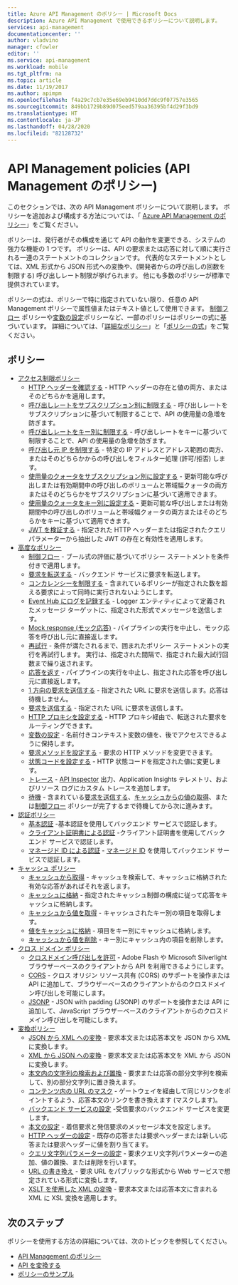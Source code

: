```yaml
---
title: Azure API Management のポリシー | Microsoft Docs
description: Azure API Management で使用できるポリシーについて説明します。
services: api-management
documentationcenter: ''
author: vladvino
manager: cfowler
editor: ''
ms.service: api-management
ms.workload: mobile
ms.tgt_pltfrm: na
ms.topic: article
ms.date: 11/19/2017
ms.author: apimpm
ms.openlocfilehash: f4a29c7cb7e35e69eb9410dd7ddc9f07757e3565
ms.sourcegitcommit: 849bb1729b89d075eed579aa36395bf4d29f3bd9
ms.translationtype: HT
ms.contentlocale: ja-JP
ms.lasthandoff: 04/28/2020
ms.locfileid: "82128732"
---
```

# <a name="api-management-policies"></a>API Management policies (API Management のポリシー)
このセクションでは、次の API Management ポリシーについて説明します。 ポリシーを追加および構成する方法については、「 [Azure API Management のポリシー](api-management-howto-policies.md)」をご覧ください。  
  
 ポリシーは、発行者がその構成を通じて API の動作を変更できる、システムの強力な機能の 1 つです。 ポリシーは、API の要求または応答に対して順に実行される一連のステートメントのコレクションです。 代表的なステートメントとしては、XML 形式から JSON 形式への変換や、(開発者からの呼び出しの回数を制限する) 呼び出しレート制限が挙げられます。 他にも多数のポリシーが標準で提供されています。  
  
 ポリシーの式は、ポリシーで特に指定されていない限り、任意の API Management ポリシーで属性値またはテキスト値として使用できます。 [制御フロー](api-management-advanced-policies.md#choose) ポリシーや[変数の設定](api-management-advanced-policies.md#set-variable)ポリシーなど、一部のポリシーはポリシーの式に基づいています。 詳細については、「[詳細なポリシー](api-management-advanced-policies.md#AdvancedPolicies)」と「[ポリシーの式](api-management-policy-expressions.md)」をご覧ください。  
  
##  <a name="policies"></a><a name="ProxyPolicies"></a> ポリシー  
  
-   [アクセス制限ポリシー](api-management-access-restriction-policies.md#AccessRestrictionPolicies)  
    -   [HTTP ヘッダーを確認する](api-management-access-restriction-policies.md#CheckHTTPHeader) - HTTP ヘッダーの存在と値の両方、またはそのどちらかを適用します。  
    -   [呼び出しレートをサブスクリプション別に制限する](api-management-access-restriction-policies.md#LimitCallRate) - 呼び出しレートをサブスクリプションに基づいて制限することで、API の使用量の急増を防ぎます。  
    -   [呼び出しレートをキー別に制限する](api-management-access-restriction-policies.md#LimitCallRateByKey) - 呼び出しレートをキーに基づいて制限することで、API の使用量の急増を防ぎます。  
    -   [呼び出し元 IP を制限する](api-management-access-restriction-policies.md#RestrictCallerIPs) - 特定の IP アドレスとアドレス範囲の両方、またはそのどちらかからの呼び出しをフィルター処理 (許可/拒否) します。  
    -   [使用量のクォータをサブスクリプション別に設定する](api-management-access-restriction-policies.md#SetUsageQuota) - 更新可能な呼び出しまたは有効期間中の呼び出しのボリュームと帯域幅クォータの両方またはそのどちらかをサブスクリプションに基づいて適用できます。  
    -   [使用量のクォータをキー別に設定する](api-management-access-restriction-policies.md#SetUsageQuotaByKey) - 更新可能な呼び出しまたは有効期間中の呼び出しのボリュームと帯域幅クォータの両方またはそのどちらかをキーに基づいて適用できます。  
    -   [JWT を検証する](api-management-access-restriction-policies.md#ValidateJWT) - 指定された HTTP ヘッダーまたは指定されたクエリ パラメーターから抽出した JWT の存在と有効性を適用します。  
-   [高度なポリシー](api-management-advanced-policies.md#AdvancedPolicies)  
    -   [制御フロー](api-management-advanced-policies.md#choose) - ブール式の評価に基づいてポリシー ステートメントを条件付きで適用します。  
    -   [要求を転送する](api-management-advanced-policies.md#ForwardRequest) - バックエンド サービスに要求を転送します。
    -   [コンカレンシーを制限する](api-management-advanced-policies.md#LimitConcurrency) - 含まれているポリシーが指定された数を超える要求によって同時に実行されないようにします。
    -   [Event Hub にログを記録する](api-management-advanced-policies.md#log-to-eventhub) - Logger エンティティによって定義されたメッセージ ターゲットに、指定された形式でメッセージを送信します。
    -   [Mock response (モック応答)](api-management-advanced-policies.md#mock-response) - パイプラインの実行を中止し、モック応答を呼び出し元に直接返します。
    -   [再試行](api-management-advanced-policies.md#Retry) - 条件が満たされるまで、囲まれたポリシー ステートメントの実行を再試行します。 実行は、指定された間隔で、指定された最大試行回数まで繰り返されます。  
    -   [応答を返す](api-management-advanced-policies.md#ReturnResponse) - パイプラインの実行を中止し、指定された応答を呼び出し元に直接返します。  
    -   [1 方向の要求を送信する](api-management-advanced-policies.md#SendOneWayRequest) - 指定された URL に要求を送信します。応答は待機しません。  
    -   [要求を送信する](api-management-advanced-policies.md#SendRequest) - 指定された URL に要求を送信します。
    -   [HTTP プロキシを設定する](api-management-advanced-policies.md#SetHttpProxy) - HTTP プロキシ経由で、転送された要求をルーティングできます。
    -   [変数の設定](api-management-advanced-policies.md#set-variable) - 名前付きコンテキスト変数の値を、後でアクセスできるように保持します。  
    -   [要求メソッドを設定する](api-management-advanced-policies.md#SetRequestMethod) - 要求の HTTP メソッドを変更できます。  
    -   [状態コードを設定する](api-management-advanced-policies.md#SetStatus) - HTTP 状態コードを指定された値に変更します。  
    -   [トレース](api-management-advanced-policies.md#Trace) - [API Inspector](https://azure.microsoft.com/documentation/articles/api-management-howto-api-inspector/) 出力、Application Insights テレメトリ、およびリソース ログにカスタム トレースを追加します。  
    -   [待機](api-management-advanced-policies.md#Wait) - 含まれている[要求を送信する](api-management-advanced-policies.md#SendRequest)、[キャッシュからの値の取得](api-management-caching-policies.md#GetFromCacheByKey)、または[制御フロー](api-management-advanced-policies.md#choose) ポリシーが完了するまで待機してから次に進みます。  
-   [認証ポリシー](api-management-authentication-policies.md#AuthenticationPolicies)  
    -   [基本認証](api-management-authentication-policies.md#Basic) -基本認証を使用してバックエンド サービスで認証します。  
    -   [クライアント証明書による認証](api-management-authentication-policies.md#ClientCertificate) -クライアント証明書を使用してバックエンド サービスで認証します。  
    -   [マネージド ID による認証](api-management-authentication-policies.md#ManagedIdentity) - [マネージド ID](https://docs.microsoft.com/azure/active-directory/managed-identities-azure-resources/overview) を使用してバックエンド サービスで認証します。  
-   [キャッシュ ポリシー](api-management-caching-policies.md#CachingPolicies)  
    -   [キャッシュから取得](api-management-caching-policies.md#GetFromCache) - キャッシュを検索して、キャッシュに格納された有効な応答があればそれを返します。  
    -   [キャッシュに格納](api-management-caching-policies.md#StoreToCache) - 指定されたキャッシュ制御の構成に従って応答をキャッシュに格納します。  
    -   [キャッシュから値を取得](api-management-caching-policies.md#GetFromCacheByKey) - キャッシュされたキー別の項目を取得します。  
    -   [値をキャッシュに格納](api-management-caching-policies.md#StoreToCacheByKey) - 項目をキー別にキャッシュに格納します。  
    -   [キャッシュから値を削除](api-management-caching-policies.md#RemoveCacheByKey) - キー別にキャッシュ内の項目を削除します。  
-   [クロス ドメイン ポリシー](api-management-cross-domain-policies.md#CrossDomainPolicies)  
    -   [クロスドメイン呼び出しを許可](api-management-cross-domain-policies.md#AllowCrossDomainCalls) - Adobe Flash や Microsoft Silverlight ブラウザーベースのクライアントから API を利用できるようにします。  
    -   [CORS](api-management-cross-domain-policies.md#CORS) - クロス オリジン リソース共有 (CORS) のサポートを操作または API に追加して、ブラウザーベースのクライアントからのクロスドメイン呼び出しを可能にします。  
    -   [JSONP](api-management-cross-domain-policies.md#JSONP) - JSON with padding (JSONP) のサポートを操作または API に追加して、JavaScript ブラウザーベースのクライアントからのクロスドメイン呼び出しを可能にします。  
-   [変換ポリシー](api-management-transformation-policies.md#TransformationPolicies)  
    -   [JSON から XML への変換](api-management-transformation-policies.md#ConvertJSONtoXML) - 要求本文または応答本文を JSON から XML に変換します。  
    -   [XML から JSON への変換](api-management-transformation-policies.md#ConvertXMLtoJSON) - 要求本文または応答本文を XML から JSON に変換します。  
    -   [本文内の文字列の検索および置換](api-management-transformation-policies.md#Findandreplacestringinbody) - 要求または応答の部分文字列を検索して、別の部分文字列に置き換えます。  
    -   [コンテンツ内の URL のマスク](api-management-transformation-policies.md#MaskURLSContent) - ゲートウェイを経由して同じリンクをポイントするよう、応答本文のリンクを書き換えます (マスクします)。  
    -   [バックエンド サービスの設定](api-management-transformation-policies.md#SetBackendService) -受信要求のバックエンド サービスを変更します。  
    -   [本文の設定](api-management-transformation-policies.md#SetBody) - 着信要求と発信要求のメッセージ本文を設定します。  
    -   [HTTP ヘッダーの設定](api-management-transformation-policies.md#SetHTTPheader) - 既存の応答または要求ヘッダーまたは新しい応答または要求ヘッダーに値を割り当てます。  
    -   [クエリ文字列パラメーターの設定](api-management-transformation-policies.md#SetQueryStringParameter) - 要求クエリ文字列パラメーターの追加、値の置換、または削除を行います。  
    -   [URL の書き換え](api-management-transformation-policies.md#RewriteURL) - 要求 URL をパブリックな形式から Web サービスで想定されている形式に変換します。  
    -   [XSLT を使用した XML の変換](api-management-transformation-policies.md#XSLTransform) - 要求本文または応答本文に含まれる XML に XSL 変換を適用します。  



## <a name="next-steps"></a>次のステップ
ポリシーを使用する方法の詳細については、次のトピックを参照してください。

+ [API Management のポリシー](api-management-howto-policies.md)
+ [API を変換する](transform-api.md)
+ [ポリシーのサンプル](policy-samples.md)   
